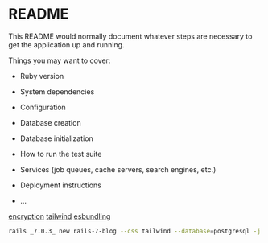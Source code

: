 # README

This README would normally document whatever steps are necessary to get the
application up and running.

Things you may want to cover:

* Ruby version

* System dependencies

* Configuration

* Database creation

* Database initialization

* How to run the test suite

* Services (job queues, cache servers, search engines, etc.)

* Deployment instructions

* ...

[encryption](https://blog.magmalabs.io/2022/03/03/data-encryption-with-rails-7.html)
[tailwind](https://www.simplethread.com/how-to-create-a-new-rails-7-app-with-tailwind/)
[esbundling](https://gorails.com/episodes/esbuild-jsbundling-rails)
```sh
rails _7.0.3_ new rails-7-blog --css tailwind --database=postgresql -j esbuild --skip-spring -T
```

